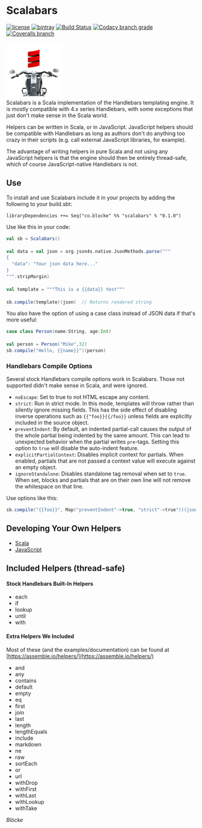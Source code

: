   
# Scalabars 

[![license](https://img.shields.io/github/license/mashape/apistatus.svg?maxAge=86400)](https://opensource.org/licenses/MIT)  [![bintray](https://api.bintray.com/packages/blocke/releases/scalabars/images/download.svg)](https://bintray.com/blocke/releases/scalabars/_latestVersion)  [![Build Status](https://img.shields.io/travis/gzoller/Scalabars.svg?branch=master)](https://travis-ci.org/gzoller/Scalabars)  [![Codacy branch grade](https://img.shields.io/codacy/grade/9437bb8b88464096b1a848ba0eed8b7d/master.svg?maxAge=2592000)](https://www.codacy.com/app/gzoller/Scalabars?utm_source=github.com&amp;utm_medium=referral&amp;utm_content=gzoller/Scalabars&amp;utm_campaign=Badge_Grade)  [![Coveralls branch](https://img.shields.io/coveralls/gzoller/Scalabars/master.svg?maxAge=360)](https://coveralls.io/github/gzoller/Scalabars)  
  
![scalabars](scalabars.jpg)  
Scalabars is a Scala implementation of the Handlebars templating engine.  It is mostly compatible with  4.x series Handlebars, with some exceptions that just don't make sense in the Scala world.  
  
Helpers can be written in Scala, or in JavaScript.  JavaScript helpers should be compatible with Handlebars as long as authors don't do anything too crazy in their scripts (e.g. call external JavaScript libraries, for example).  
  
The advantage of writing helpers in pure Scala and not using any JavaScript helpers is that the engine should then be entirely thread-safe, which of course JavaScript-native Handlebars is not.  
  
## Use  
  
To install and use Scalabars include it in your projects by adding the following to your build.sbt:  
 ``` 
 libraryDependencies ++= Seq("co.blocke" %% "scalabars" % "0.1.0")  
 ```

Use like this in your code:

```scala
val sb = Scalabars()

val data = val json = org.json4s.native.JsonMethods.parse("""
{
  "data": "Your json data here..."
}
""".stripMargin)

val template = """This is a {{data}} test"""

sb.compile(template)(json)  // Returns rendered string
``` 

You also have the option of using a case class instead of JSON data if that's more useful:

```scala
case class Person(name:String, age:Int)

val person = Person("Mike",32)
sb.compile("Hello, {{name}}")(person)
```

### Handlebars Compile Options
Several stock Handlebars compile options work in Scalabars.  Those not supported didn't make sense in Scala, and were ignored.

- `noEscape`: Set to true to not HTML escape any content.
- `strict`: Run in strict mode. In this mode, templates will throw rather than silently ignore missing fields. This has the side effect of disabling inverse operations such as  `{{^foo}}{{/foo}}`  unless fields are explicitly included in the source object.
- `preventIndent`: By default, an indented partial-call causes the output of the whole partial being indented by the same amount. This can lead to unexpected behavior when the partial writes  `pre`-tags. Setting this option to  `true`  will disable the auto-indent feature.
- `explicitPartialContext`: Disables implicit context for partials. When enabled, partials that are not passed a context value will execute against an empty object.
- `ignoreStandalone`: Disables standalone tag removal when set to  `true`. When set, blocks and partials that are on their own line will not remove the whitespace on that line.

Use options like this:

```scala
sb.compile("{{foo}}", Map("preventIndent"->true, "strict"->true"))(json)
```

## Developing Your Own Helpers  
  
* [Scala](scalaHelper.md)  
* [JavaScript](jsHelper.md)  
  
## Included Helpers (thread-safe)  
  
#### Stock Handlebars Built-In Helpers  
* each  
* if  
* lookup  
* until  
* with  
  
#### Extra Helpers We Included  
Most of these (and the examples/documentation) can be found at [https://assemble.io/helpers/](https://assemble.io/helpers/)  
* and  
* any  
* contains  
* default  
* empty  
* eq  
* first  
* join  
* last  
* length  
* lengthEquals  
* include  
* markdown  
* ne  
* raw  
* sortEach  
* or  
* url  
* withDrop  
* withFirst  
* withLast  
* withLookup  
* withTake  
  
*Blöcke*